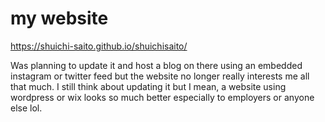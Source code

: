 # my website
https://shuichi-saito.github.io/shuichisaito/

Was planning to update it and host a blog on there using an embedded instagram or twitter feed but the website no longer really interests me all that much. I still think about updating it but I mean, a website using wordpress or wix looks so much better especially to employers or anyone else lol.
